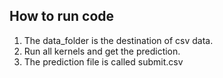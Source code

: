 ## How to run code

1. The data_folder is the destination of csv data.
2. Run all kernels and get the prediction.
3. The prediction file is called submit.csv